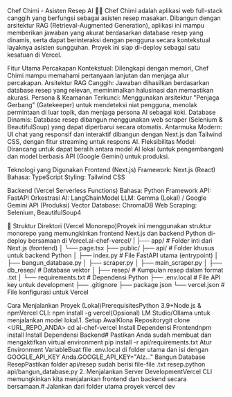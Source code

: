 Chef Chimi - Asisten Resep AI 🍳🤖
Chef Chimi adalah aplikasi web full-stack canggih yang berfungsi sebagai asisten resep masakan. Dibangun dengan arsitektur RAG (Retrieval-Augmented Generation), aplikasi ini mampu memberikan jawaban yang akurat berdasarkan database resep yang dinamis, serta dapat berinteraksi dengan pengguna secara kontekstual layaknya asisten sungguhan. Proyek ini siap di-deploy sebagai satu kesatuan di Vercel.

Fitur Utama
Percakapan Kontekstual: Dilengkapi dengan memori, Chef Chimi mampu memahami pertanyaan lanjutan dan menjaga alur percakapan.
Arsitektur RAG Canggih: Jawaban dihasilkan berdasarkan database resep yang relevan, meminimalkan halusinasi dan memastikan akurasi.
Persona & Keamanan Terkunci: Menggunakan arsitektur "Penjaga Gerbang" (Gatekeeper) untuk mendeteksi niat pengguna, menolak permintaan di luar topik, dan menjaga persona AI sebagai koki.
Database Dinamis: Database resep dibangun menggunakan web scraper (Selenium & BeautifulSoup) yang dapat diperbarui secara otomatis.
Antarmuka Modern: UI chat yang responsif dan interaktif dibangun dengan Next.js dan Tailwind CSS, dengan fitur streaming untuk respons AI.
Fleksibilitas Model: Dirancang untuk dapat beralih antara model AI lokal (untuk pengembangan) dan model berbasis API (Google Gemini) untuk produksi.

Teknologi yang Digunakan
Frontend (Next.js)
Framework: Next.js (React)
Bahasa: TypeScript
Styling: Tailwind CSS

Backend (Vercel Serverless Functions)
Bahasa: Python
Framework API: FastAPI
Orkestrasi AI: LangChainModel 
LLM: Gemma (Lokal) / Google Gemini API (Produksi)
Vector Database: ChromaDB
Web Scraping: Selenium, BeautifulSoup4

📁 Struktur Direktori (Vercel Monorepo)Proyek ini menggunakan struktur monorepo yang memungkinkan frontend Next.js dan backend Python di-deploy bersamaan di Vercel.ai-chef-vercel/
|
├── app/                  # Folder inti dari Next.js (frontend)
│   └── page.tsx
├── public/
├── api/                  # Folder khusus untuk backend Python
│   ├── index.py          # File FastAPI utama (entrypoint)
│   ├── bangun_database.py
│   ├── scraper.py
│   ├── main_scraper.py
│   ├── db_resep/           # Database vektor
│   ├── resep/              # Kumpulan resep dalam format .txt
│   └── requirements.txt    # Dependensi Python
├── .env.local            # File API key untuk development
├── .gitignore
├── package.json
└── vercel.json           # File konfigurasi untuk Vercel

Cara Menjalankan Proyek (Lokal)PrerequisitesPython 3.9+Node.js & npmVercel CLI: npm install -g vercel(Opsional) LM Studio/Ollama untuk menjalankan model lokal.1. Setup AwalKlona Repositorygit clone <URL_REPO_ANDA>
cd ai-chef-vercel
Install Dependensi Frontendnpm install
Install Dependensi Backend# Pastikan Anda sudah membuat dan mengaktifkan virtual environment
pip install -r api/requirements.txt
Atur Environment VariableBuat file .env.local di folder utama dan isi dengan GOOGLE_API_KEY Anda.GOOGLE_API_KEY="AIz..."
Bangun Database ResepPastikan folder api/resep sudah berisi file-file .txt resep.python api/bangun_database.py
2. Menjalankan Server DevelopmentVercel CLI memungkinkan kita menjalankan frontend dan backend secara bersamaan.# Jalankan dari folder utama proyek
vercel dev

